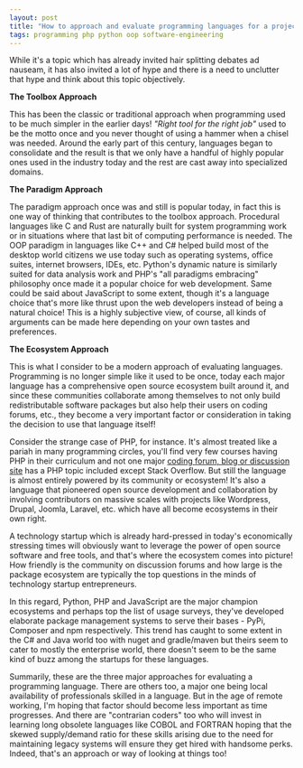 ```yaml
---
layout: post
title: "How to approach and evaluate programming languages for a project"
tags: programming php python oop software-engineering
---
```


While it's a topic which has already invited hair splitting debates ad nauseam, it has also invited a lot of hype and there is a need to unclutter that hype and think about this topic objectively.

**The Toolbox Approach**

This has been the classic or traditional approach when programming used to be much simpler in the earlier days! *"Right tool for the right job"* used to be the motto once and you never thought of using a hammer when a chisel was needed. Around the early part of this century, languages began to consolidate and the result is that we only have a handful of highly popular ones used in the industry today and the rest are cast away into specialized domains.

**The Paradigm Approach**

The paradigm approach once was and still is popular today, in fact this is one way of thinking that contributes to the toolbox approach. Procedural languages like C and Rust are naturally built for system programming work or in situations where that last bit of computing performance is needed. The OOP paradigm in languages like C++ and C# helped build most of the desktop world citizens we use today such as operating systems, office suites, internet browsers, IDEs, etc. Python's dynamic nature is similarly suited for data analysis work and PHP's "all paradigms embracing" philosophy once made it a popular choice for web development. Same could be said about JavaScript to some extent, though it's a language choice that's more like thrust upon the web developers instead of being a natural choice! This is a highly subjective view, of course, all kinds of arguments can be made here depending on your own tastes and preferences.


**The Ecosystem Approach**

This is what I consider to be a modern approach of evaluating languages. Programming is no longer simple like it used to be once, today each major language has a comprehensive open source ecosystem built around it, and since these communities collaborate among themselves to not only build redistributable software packages but also help their users on coding forums, etc., they become a very important factor or consideration in taking the decision to use that language itself!

Consider the strange case of PHP, for instance. It's almost treated like a pariah in many programming circles, you'll find very few courses having PHP in their curriculum and not one major [coding forum, blog or discussion site](https://github.com/prahladyeri/CuratedLists/blob/master/lists/programming.md#coding-forums-weblogs-and-discussion-sites) has a PHP topic included except Stack Overflow. But still the language is almost entirely powered by its community or ecosystem! It's also a language that pioneered open source development and collaboration by involving contributors on massive scales with projects like Wordpress, Drupal, Joomla, Laravel, etc. which have all become ecosystems in their own right.

A technology startup which is already hard-pressed in today's economically stressing times will obviously want to leverage the power of open source software and free tools, and that's where the ecosystem comes into picture! How friendly is the community on discussion forums and how large is the package ecosystem are typically the top questions in the minds of technology startup entrepreneurs.

In this regard, Python, PHP and JavaScript are the major champion ecosystems and perhaps top the list of usage surveys, they've developed elaborate package management systems to serve their bases - PyPi, Composer and npm respectively. This trend has caught to some extent in the C# and Java world too with nuget and gradle/maven but theirs seem to cater to mostly the enterprise world, there doesn't seem to be the same kind of buzz among the startups for these languages.

Summarily, these are the three major approaches for evaluating a programming language. There are others too, a major one being local availability of professionals skilled in a language. But in the age of remote working, I'm hoping that factor should become less important as time progresses. And there are "contrarian coders" too who will invest in learning long obsolete languages like COBOL and FORTRAN hoping that the skewed supply/demand ratio for these skills arising due to the need for maintaining legacy systems will ensure they get hired with handsome perks. Indeed, that's an approach or way of looking at things too!